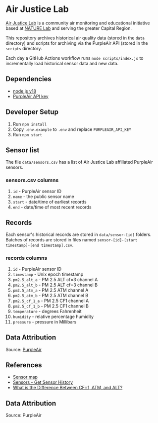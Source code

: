 # Air Justice Lab

[Air Justice Lab](https://www.mediasanctuary.org/project/capital-region-air-justice-lab/) is a community air monitoring and educational initiative based at [NATURE Lab](https://www.mediasanctuary.org/initiatives/nature-lab/) and serving the greater Capital Region.

This repository archives historical air quality data (stored in the `data` directory) and scripts for archiving via the PurpleAir API (stored in the `scripts` directory.

Each day a GitHub Actions workflow runs `node scripts/index.js` to incrementally load historical sensor data and new data.

## Dependencies

* [node.js v18](https://nodejs.org/)
* [PurpleAir API key](https://develop.purpleair.com/)

## Developer Setup

1. Run `npm install`
2. Copy `.env.example` to `.env` and replace `PURPLEAIR_API_KEY`
3. Run `npm start`

## Sensor list

The file `data/sensors.csv` has a list of Air Justice Lab affiliated PurpleAir sensors.

### sensors.csv columns

1. `id` - PurpleAir sensor ID
2. `name` - the public sensor name
3. `start` - date/time of earliest records
4. `end` - date/time of most recent records

## Records

Each sensor's historical records are stored in `data/sensor-[id]` folders. Batches of records are stored in files named `sensor-[id]-[start timestamp]-[end timestamp].csv`.

### records columns

1. `id` - PurpleAir sensor ID
2. `timestamp` - Unix epoch timestamp
3. `pm2.5_alt_a` - PM 2.5 ALT cf=3 channel A
4. `pm2.5_alt_b` - PM 2.5 ALT cf=3 channel B
5. `pm2.5_atm_a` - PM 2.5 ATM channel A
6. `pm2.5_atm_b` - PM 2.5 ATM channel B
7. `pm2.5_cf_1_a` - PM 2.5 CF1 channel A
8. `pm2.5_cf_1_b` - PM 2.5 CF1 channel B
9. `temperature` - degrees Fahrenheit
10. `humidity` - relative percentage humidity
11. `pressure` - pressure in Millibars

## Data Attribution

Source: [PurpleAir](https://map.purpleair.com/1/mAQI/a10/p604800/cC0#12.04/42.7431/-73.6769)

## References

* [Sensor map](https://map.purpleair.com/1/mAQI/a10/p604800/cC0#12.04/42.7431/-73.6769)
* [Sensors - Get Sensor History](https://api.purpleair.com/#api-sensors-get-sensor-history)
* [What is the Difference Between CF=1, ATM, and ALT?](https://community.purpleair.com/t/what-is-the-difference-between-cf-1-atm-and-alt/6442)

## Data Attribution

Source: PurpleAir
